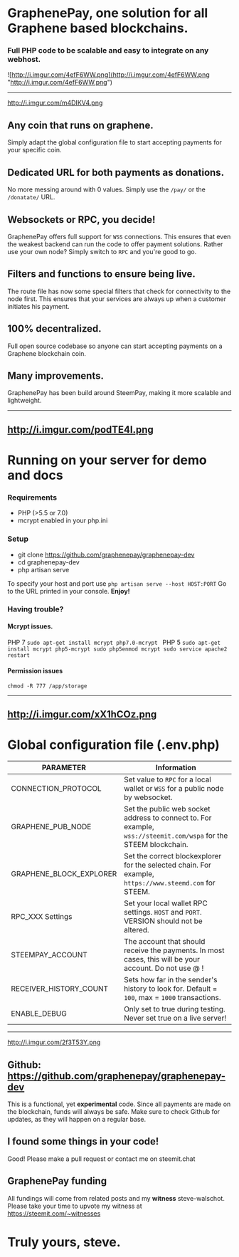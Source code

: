 # GraphenePay, one solution for all Graphene based blockchains. 
### Full PHP code to be scalable and easy to integrate on any webhost.

![http://i.imgur.com/4efF6WW.png](http://i.imgur.com/4efF6WW.png "http://i.imgur.com/4efF6WW.png")

----
http://i.imgur.com/m4DIKV4.png
## Any coin that runs on graphene.
Simply adapt the global configuration file to start accepting payments for your specific coin.

## Dedicated URL for both payments as donations. 
No more messing around with 0 values. Simply use the `/pay/` or the `/donatate/` URL.

## Websockets or RPC, you decide!
GraphenePay offers full support for `WSS` connections. This ensures that even the weakest backend can run the code to offer payment solutions. Rather use your own node? Simply switch to `RPC` and you're good to go.

## Filters and functions to ensure being live.
The route file has now some special filters that check for connectivity to the node first. This ensures that your services are always up when a customer initiates his payment.

## 100% decentralized.
Full open source codebase so anyone can start accepting payments on a Graphene blockchain coin.

## Many improvements.
GraphenePay has been build around SteemPay, making it more scalable and lightweight.


----
http://i.imgur.com/podTE4I.png
-----

# Running on your server for demo and docs

### Requirements

 - PHP (>5.5 or 7.0)
 - mcrypt enabled in your php.ini
 
### Setup
 - git clone https://github.com/graphenepay/graphenepay-dev
 - cd graphenepay-dev
 - php artisan serve
 
To specify your host and port use `php artisan serve --host HOST:PORT`
Go to the URL printed in your console. **Enjoy!**

### Having trouble? 

#### Mcrypt issues.

PHP 7
`sudo apt-get install mcrypt php7.0-mcrypt
`
PHP 5
`sudo apt-get install mcrypt php5-mcrypt
sudo php5enmod mcrypt
sudo service apache2 restart`

#### Permission issues
`chmod -R 777 /app/storage`


----
http://i.imgur.com/xX1hCOz.png
----
# Global configuration file (.env.php)

| PARAMETER       |  Information       |
| ------------ | ------------ |
|  CONNECTION_PROTOCOL | Set value to `RPC` for a local wallet or `WSS` for a public node by websocket.|
|  GRAPHENE_PUB_NODE | Set the public web socket address to connect to. For example, `wss://steemit.com/wspa` for the STEEM blockchain.|
|  GRAPHENE_BLOCK_EXPLORER | Set the correct blockexplorer for the selected chain. For example, `https://www.steemd.com` for STEEM.|
|  RPC_XXX Settings	 | Set your local wallet RPC settings. `HOST` and `PORT`. VERSION should not be altered.|
|  STEEMPAY_ACCOUNT | The account that should receive the payments. In most cases, this will be your account. Do not use @ !|
|  RECEIVER_HISTORY_COUNT | Sets how far in the sender's history to look for. Default = `100`, max = `1000` transactions.|
|  ENABLE_DEBUG | Only set to true during testing. Never set true on a live server!|

----
http://i.imgur.com/2f3T53Y.png

## Github:  https://github.com/graphenepay/graphenepay-dev

This is a functional, yet **experimental** code. Since all payments are made on the blockchain, funds will always be safe. Make sure to check Github for updates, as they will happen on a regular base.

## I found some things in your code!
Good! Please make a pull request or contact me on steemit.chat

## GraphenePay funding
All fundings will come from related posts and my **witness** steve-walschot. Please take your time to upvote my witness at https://steemit.com/~witnesses


# Truly yours, steve.
